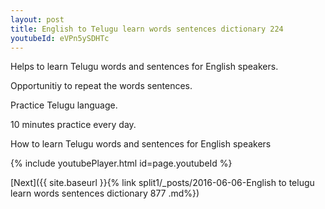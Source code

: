 ```yaml
---
layout: post
title: English to Telugu learn words sentences dictionary 224 
youtubeId: eVPn5ySDHTc
---
```

 
 
Helps to learn Telugu words and sentences for English speakers.

Opportunitiy to repeat the words sentences. 

Practice Telugu language. 
 
10 minutes practice every day. 
 
How to learn Telugu words and sentences for English speakers 
 
{% include youtubePlayer.html id=page.youtubeId %}
 
 
[Next]({{ site.baseurl }}{% link  split1/_posts/2016-06-06-English to telugu learn words sentences dictionary 877 .md%})
 
